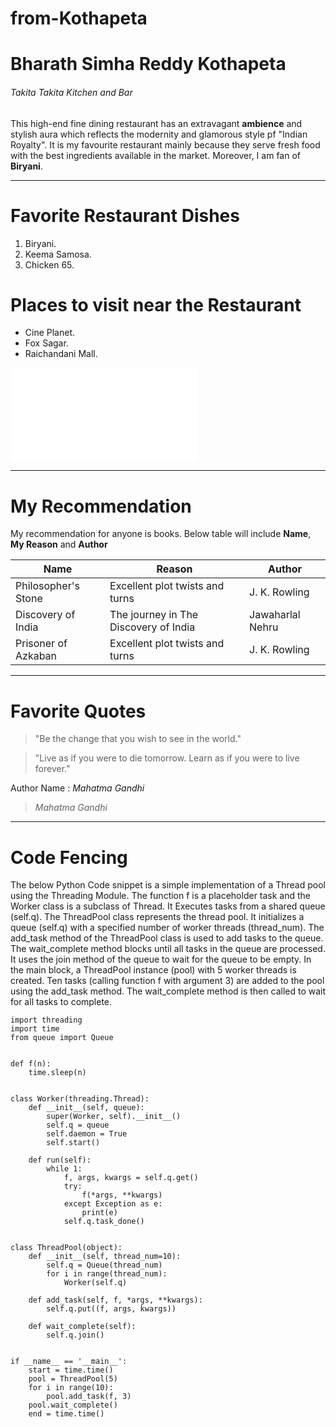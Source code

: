 # from-Kothapeta
# Bharath Simha Reddy Kothapeta
###### Takita Takita Kitchen and Bar
This  high-end fine dining restaurant has an extravagant **ambience** and stylish aura which reflects the modernity and glamorous style pf "Indian Royalty". It is my favourite restaurant mainly because they serve fresh food with the best ingredients available in the market. Moreover, I am fan of **Biryani**.

---

# Favorite Restaurant Dishes

1. Biryani.
2. Keema Samosa.
3. Chicken 65.

# Places to visit near the Restaurant

* Cine Planet.
* Fox Sagar.
* Raichandani Mall.

![mymedia](MyMedia.md)

---

# My Recommendation

My recommendation for anyone is books. Below table will include **Name**, **My Reason** and **Author**


| Name | Reason | Author |
| --- | --- | --- |
| Philosopher's Stone | Excellent plot twists and turns |  J. K. Rowling |  
| Discovery of India  |  The journey in The Discovery of India |  Jawaharlal Nehru | 
| Prisoner of Azkaban | Excellent plot twists and turns  | J. K. Rowling |

---

# Favorite Quotes

> "Be the change that you wish to see in the world."

> "Live as if you were to die tomorrow. Learn as if you were to live forever."

Author Name : *Mahatma Gandhi*

> *Mahatma Gandhi*

---

# Code Fencing

The below Python Code snippet is a simple implementation of a Thread pool using the Threading Module. The function f is a placeholder task and the Worker class is a subclass of Thread. It Executes tasks from a shared queue (self.q). The ThreadPool class represents the thread pool. It initializes a queue (self.q) with a specified number of worker threads (thread_num). The add_task method of the ThreadPool class is used to add tasks to the queue. The wait_complete method blocks until all tasks in the queue are processed. It uses the join method of the queue to wait for the queue to be empty. In the main block, a ThreadPool instance (pool) with 5 worker threads is created. Ten tasks (calling function f with argument 3) are added to the pool using the add_task method. The wait_complete method is then called to wait for all tasks to complete.


```
import threading
import time
from queue import Queue


def f(n):
    time.sleep(n)


class Worker(threading.Thread):
    def __init__(self, queue):
        super(Worker, self).__init__()
        self.q = queue
        self.daemon = True
        self.start()

    def run(self):
        while 1:
            f, args, kwargs = self.q.get()
            try:
                f(*args, **kwargs)
            except Exception as e:
                print(e)
            self.q.task_done()


class ThreadPool(object):
    def __init__(self, thread_num=10):
        self.q = Queue(thread_num)
        for i in range(thread_num):
            Worker(self.q)

    def add_task(self, f, *args, **kwargs):
        self.q.put((f, args, kwargs))

    def wait_complete(self):
        self.q.join()


if __name__ == '__main__':
    start = time.time()
    pool = ThreadPool(5)
    for i in range(10):
        pool.add_task(f, 3)
    pool.wait_complete()
    end = time.time() 

```
